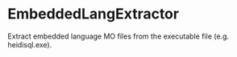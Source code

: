 # EmbeddedLangExtractor
Extract embedded language MO files from the executable file (e.g. heidisql.exe).
